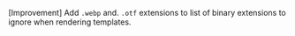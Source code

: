 [Improvement] Add `.webp` and. `.otf` extensions to list of binary extensions to ignore when rendering templates.